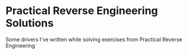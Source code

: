 # Practical Reverse Engineering Solutions
Some drivers I've written while solving exercises from Practical Reverse Engineering
